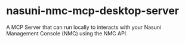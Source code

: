 # nasuni-nmc-mcp-desktop-server
A MCP Server that can run locally to interacts with your Nasuni Management Console (NMC) using the NMC API.
